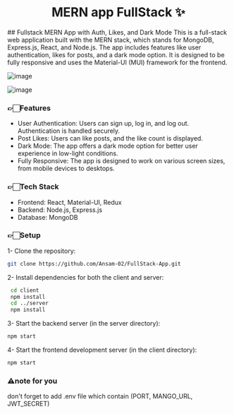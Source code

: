 <h1 align="center">MERN app FullStack ✨️</h1>
## Fullstack MERN App with Auth, Likes, and Dark Mode
This is a full-stack web application built with the MERN stack, which stands for MongoDB, Express.js, React, and Node.js. The app includes features like user authentication, likes for posts, and a dark mode option. It is designed to be fully responsive and uses the Material-UI (MUI) framework for the frontend.

      
![image](https://github.com/Ansam-02/FullStack-App/assets/137777479/79160a2d-1e7b-42a5-b644-db8e031c6f0b)

![image](https://github.com/Ansam-02/FullStack-App/assets/137777479/2cdbff3b-d405-481d-b73b-df409aca3847)

### 👉🏻Features
- User Authentication: Users can sign up, log in, and log out. Authentication is handled securely.
- Post Likes: Users can like posts, and the like count is displayed.
- Dark Mode: The app offers a dark mode option for better user experience in low-light conditions.
- Fully Responsive: The app is designed to work on various screen sizes, from mobile devices to desktops.

### 👉🏻Tech Stack
- Frontend: React, Material-UI, Redux
- Backend: Node.js, Express.js
- Database: MongoDB

### 👉🏻Setup
1- Clone the repository: 
```bash
git clone https://github.com/Ansam-02/FullStack-App.git
```
2- Install dependencies for both the client and server:
```bash
 cd client
 npm install
 cd ../server
 npm install
```
3- Start the backend server (in the server directory):
```bash
npm start
```
4- Start the frontend development server (in the client directory):
```bash
npm start
```
### ⚠note for you
don't forget to add .env file which contain (PORT, MANGO_URL, JWT_SECRET) 
